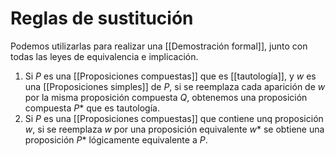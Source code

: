 # Reglas de sustitución
Podemos utilizarlas para realizar una [[Demostración formal]], junto con todas las leyes de equivalencia e implicación.
1. Si $P$ es una [[Proposiciones compuestas]] que es [[tautología]], y $w$ es una [[Proposiciones simples]] de $P$, si se reemplaza cada aparición de $w$ por la misma proposición compuesta $Q$, obtenemos una proposición compuesta $P*$ que es tautología.
2. Si $P$ es una [[Proposiciones compuestas]] que contiene unq proposición $w$, si se reemplaza $w$ por una proposición equivalente $w*$ se obtiene una proposición $P*$ lógicamente equivalente a $P$.